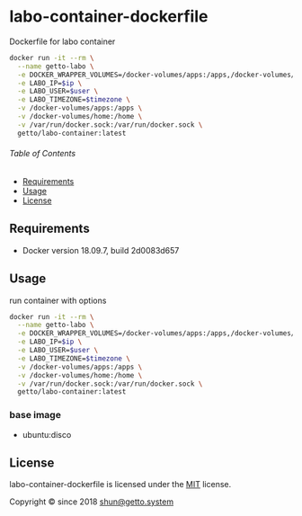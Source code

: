 # labo-container-dockerfile

Dockerfile for labo container

```bash
docker run -it --rm \
  --name getto-labo \
  -e DOCKER_WRAPPER_VOLUMES=/docker-volumes/apps:/apps,/docker-volumes/home:/home \
  -e LABO_IP=$ip \
  -e LABO_USER=$user \
  -e LABO_TIMEZONE=$timezone \
  -v /docker-volumes/apps:/apps \
  -v /docker-volumes/home:/home \
  -v /var/run/docker.sock:/var/run/docker.sock \
  getto/labo-container:latest
```


###### Table of Contents

- [Requirements](#Requirements)
- [Usage](#Usage)
- [License](#License)


## Requirements

- Docker version 18.09.7, build 2d0083d657


## Usage

run container with options

```bash
docker run -it --rm \
  --name getto-labo \
  -e DOCKER_WRAPPER_VOLUMES=/docker-volumes/apps:/apps,/docker-volumes/home:/home \
  -e LABO_IP=$ip \
  -e LABO_USER=$user \
  -e LABO_TIMEZONE=$timezone \
  -v /docker-volumes/apps:/apps \
  -v /docker-volumes/home:/home \
  -v /var/run/docker.sock:/var/run/docker.sock \
  getto/labo-container:latest
```

### base image

- ubuntu:disco


## License

labo-container-dockerfile is licensed under the [MIT](LICENSE) license.

Copyright &copy; since 2018 shun@getto.system

